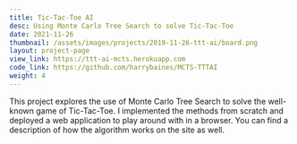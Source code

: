 ```yaml
---
title: Tic-Tac-Toe AI
desc: Using Monte Carlo Tree Search to solve Tic-Tac-Toe
date: 2021-11-26
thumbnail: /assets/images/projects/2019-11-26-ttt-ai/board.png
layout: project-page
view_link: https://ttt-ai-mcts.herokuapp.com
code_link: https://github.com/harrybaines/MCTS-TTTAI
weight: 4
---
```


This project explores the use of Monte Carlo Tree Search to solve the well-known game of Tic-Tac-Toe. I implemented the methods from scratch and deployed a web application to play around with in a browser. You can find a description of how the algorithm works on the site as well.